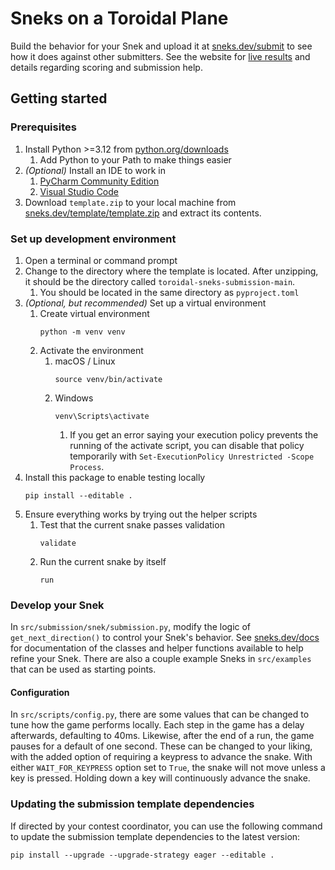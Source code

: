 # Sneks on a Toroidal Plane

Build the behavior for your Snek and upload it at [sneks.dev/submit](https://www.sneks.dev/submit) to see how
it does against other submitters. See the website for [live results](https://www.sneks.dev) and details regarding
scoring and submission help.

## Getting started

### Prerequisites

1. Install Python >=3.12 from [python.org/downloads](https://www.python.org/downloads/)
   1. Add Python to your Path to make things easier
2. _(Optional)_ Install an IDE to work in
   1. [PyCharm Community Edition](https://www.jetbrains.com/pycharm/download)
   2. [Visual Studio Code](https://code.visualstudio.com/)
3. Download `template.zip` to your local machine
   from [sneks.dev/template/template.zip](https://www.sneks.dev/template/template.zip) and extract its contents.

### Set up development environment

1. Open a terminal or command prompt
2. Change to the directory where the template is located. After unzipping, it should be the directory called
   `toroidal-sneks-submission-main`.
   1. You should be located in the same directory as `pyproject.toml`
3. _(Optional, but recommended)_ Set up a virtual environment
   1. Create virtual environment
      ```
      python -m venv venv
      ```
   2. Activate the environment
      1. macOS / Linux
         ```
         source venv/bin/activate
         ```
      2. Windows
         ```
         venv\Scripts\activate
         ```
         1. If you get an error saying your execution policy prevents the running of the activate script,
            you can disable that policy temporarily with `Set-ExecutionPolicy Unrestricted -Scope Process`.
4. Install this package to enable testing locally
   ```
   pip install --editable .
   ```
5. Ensure everything works by trying out the helper scripts
   1. Test that the current snake passes validation
      ```
      validate
      ```
   2. Run the current snake by itself
      ```
      run
      ```

### Develop your Snek

In `src/submission/snek/submission.py`, modify the logic of `get_next_direction()`
to control your Snek's behavior. See [sneks.dev/docs](https://www.sneks.dev/docs/index.html) for documentation of
the classes and helper functions available to help refine your Snek. There are also a couple example Sneks
in `src/examples` that can be used as starting points.

#### Configuration

In `src/scripts/config.py`, there are some values that can be changed to tune how the game performs locally. Each step
in the game has a delay afterwards, defaulting to 40ms. Likewise, after the end of a run, the game pauses for a default
of one second. These can be changed to your liking, with the added option of requiring a keypress to advance the snake.
With either `WAIT_FOR_KEYPRESS` option set to `True`, the snake will not move unless a key is pressed. Holding down a
key will continuously advance the snake.

### Updating the submission template dependencies

If directed by your contest coordinator, you can use the following command to update the submission template
dependencies to the latest version:

```
pip install --upgrade --upgrade-strategy eager --editable .
```